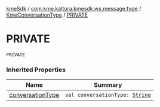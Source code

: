 [kmeSdk](../../index.md) / [com.kme.kaltura.kmesdk.ws.message.type](../index.md) / [KmeConversationType](index.md) / [PRIVATE](./-p-r-i-v-a-t-e.md)

# PRIVATE

`PRIVATE`

### Inherited Properties

| Name | Summary |
|---|---|
| [conversationType](conversation-type.md) | `val conversationType: `[`String`](https://kotlinlang.org/api/latest/jvm/stdlib/kotlin/-string/index.html) |
